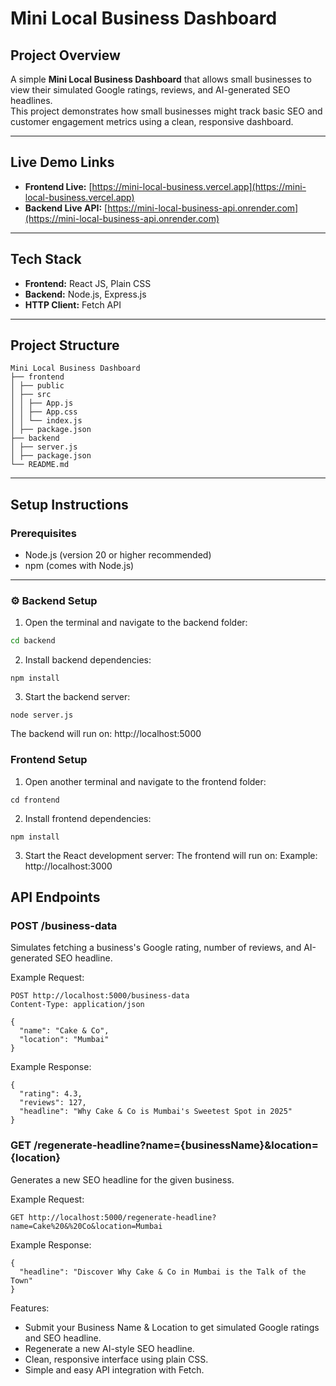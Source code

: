 # Mini Local Business Dashboard

## Project Overview

A simple **Mini Local Business Dashboard** that allows small businesses to view their simulated Google ratings, reviews, and AI-generated SEO headlines.  
This project demonstrates how small businesses might track basic SEO and customer engagement metrics using a clean, responsive dashboard.

---

## Live Demo Links

- **Frontend Live:** [https://mini-local-business.vercel.app](https://mini-local-business.vercel.app)
- **Backend Live API:** [https://mini-local-business-api.onrender.com](https://mini-local-business-api.onrender.com)

---

## Tech Stack

- **Frontend:** React JS, Plain CSS
- **Backend:** Node.js, Express.js
- **HTTP Client:** Fetch API

---

## Project Structure

```
Mini Local Business Dashboard
├── frontend
│ ├── public
│ ├── src
│ │ ├── App.js
│ │ ├── App.css
│ │ └── index.js
│ ├── package.json
├── backend
│ ├── server.js
│ ├── package.json
└── README.md
```

---

## Setup Instructions

### Prerequisites

- Node.js (version 20 or higher recommended)
- npm (comes with Node.js)

---

### ⚙️ Backend Setup

1. Open the terminal and navigate to the backend folder:

```bash
cd backend
```
2. Install backend dependencies:
```
npm install
```
3. Start the backend server:
```
node server.js
```
The backend will run on:
http://localhost:5000

### Frontend Setup
1. Open another terminal and navigate to the frontend folder:
```
cd frontend
```
2. Install frontend dependencies:
```
npm install
```
3. Start the React development server:
The frontend will run on:
Example: http://localhost:3000

## API Endpoints

###  POST /business-data

Simulates fetching a business's Google rating, number of reviews, and AI-generated SEO headline.

Example Request:
``` 
POST http://localhost:5000/business-data
Content-Type: application/json

{
  "name": "Cake & Co",
  "location": "Mumbai"
}

```
Example Response:
``` 
{
  "rating": 4.3,
  "reviews": 127,
  "headline": "Why Cake & Co is Mumbai's Sweetest Spot in 2025"
}
```
### GET /regenerate-headline?name={businessName}&location={location}

Generates a new SEO headline for the given business.

Example Request:
```
GET http://localhost:5000/regenerate-headline?name=Cake%20&%20Co&location=Mumbai
```
Example Response:
``` 
{
  "headline": "Discover Why Cake & Co in Mumbai is the Talk of the Town"
}
```
Features:
  - Submit your Business Name & Location to get simulated Google ratings and SEO headline.
  - Regenerate a new AI-style SEO headline.
  - Clean, responsive interface using plain CSS.
  - Simple and easy API integration with Fetch.

